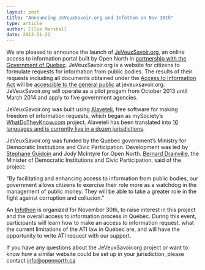 ```yaml
---
layout: post
title: "Announcing JeVeuxSavoir.org and Infothon on Nov 30th"
type: article
author: Ellie Marshall
date: 2013-11-22
---
```


We are pleased to announce the launch of [JeVeuxSavoir.org](http://www.jeveuxsavoir.org), an online access to information portal built by Open North in [partnership with the Government of Quebec](http://communiques.gouv.qc.ca/gouvqc/communiques/GPQF/Octobre2013/15/c9967.html). JeVeuxSavoir.org is a website for citizens to formulate requests for information from public bodies. The results of their requests including all documents obtained under the [Access to Information Act](http://www2.publicationsduquebec.gouv.qc.ca/dynamicSearch/telecharge.php?type=2&file=/A_2_1/A2_1_A.html) will be [accessible to the general public](http://jeveuxsavoir.org/list/all) at jeveuxsavoir.org. JeVeuxSavoir.org will operate as a pilot progam from October 2013 until March 2014 and apply to five government agencies. 

JeVeuxSavoir.org was built using [Alaveteli](http://www.alaveteli.org), free software for making freedom of information requests, which began as mySociety’s [WhatDoTheyKnow.com](http://whatdotheyknow.com) project. Alaveteli has been translated into [16 languages and is currently live in a dozen jurisdictions](http://www.alaveteli.org/about/where-has-alaveteli-been-installed/). 

JeVeuxSavoir.org was funded by the Quebec government’s Ministry for Democratic Institutions and Civic Participation. Development was led by [Stephane Guidoin](http://opennorth.ca/team/) and Jody McIntyre for Open North. [Bernard Drainville](http://www.assnat.qc.ca/en/deputes/drainville-bernard-209/index.html), the Minister of Democratic Institutions and Civic Participation, said of the project:

“By facilitating and enhancing access to information from public bodies, our government allows citizens to exercise their role more as a watchdog in the management of public money. They will be able to take a greater role in the fight against corruption and collusion.”

An [Infothon](http://www.eventbrite.com/e/billets-infothon-jeveuxsavoir-9284906405) is organized for November 30th, to raise interest in this project and the overall access to information process in Québec. During this event, participants will learn how to make an access to information request, what the current limitations of the ATI law in Québec are, and will have the opportunity to write ATI request with our support.

If you have any questions about the JeVeuxSavoir.org project or want to know how a similar website could be set up in your jurisdiction, please contact [info@opennorth.ca](mailto:info@opennorth.ca)
